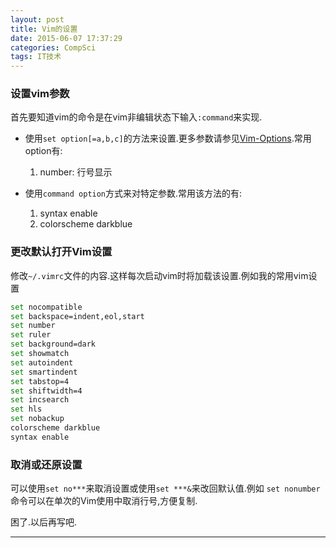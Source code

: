 ```yaml
---
layout: post
title: Vim的设置
date: 2015-06-07 17:37:29
categories: CompSci
tags: IT技术
---
```


### 设置vim参数
首先要知道vim的命令是在vim非编辑状态下输入`:command`来实现.
- 使用`set option[=a,b,c]`的方法来设置.更多参数请参见[Vim-Options](http://vimcdoc.sourceforge.net/doc/quickref.html#Q_op).常用option有:   
  1. number: 行号显示

- 使用`command option`方式来对特定参数.常用该方法的有:  
  1. syntax enable
  2. colorscheme darkblue

### 更改默认打开Vim设置
修改`~/.vimrc`文件的内容.这样每次启动vim时将加载该设置.例如我的常用vim设置

~~~ bash
set nocompatible
set backspace=indent,eol,start
set number
set ruler
set background=dark
set showmatch
set autoindent
set smartindent
set tabstop=4
set shiftwidth=4
set incsearch
set hls
set nobackup
colorscheme darkblue
syntax enable
~~~

### 取消或还原设置
可以使用`set no***`来取消设置或使用`set ***&`来改回默认值.例如
`set nonumber` 命令可以在单次的Vim使用中取消行号,方便复制.

困了.以后再写吧.

---
